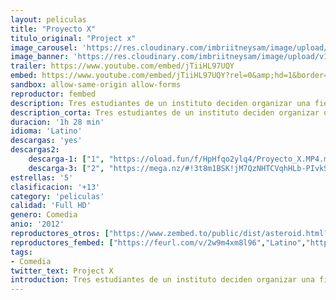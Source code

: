 ```yaml
---
layout: peliculas
title: "Proyecto X"
titulo_original: "Project x"
image_carousel: 'https://res.cloudinary.com/imbriitneysam/image/upload/v1545446659/PROJECT-poster-min.jpg'
image_banner: 'https://res.cloudinary.com/imbriitneysam/image/upload/v1545446661/project-banner-min.jpg'
trailer: https://www.youtube.com/embed/jTiiHL97UQY
embed: https://www.youtube.com/embed/jTiiHL97UQY?rel=0&amp;hd=1&border=0&wmode=opaque&enablejsapi=1&modestbranding=1&controls=1&showinfo=1
sandbox: allow-same-origin allow-forms
reproductor: fembed
description: Tres estudiantes de un instituto deciden organizar una fiesta salvaje en casa de uno de ellos, promocionándola en las redes sociales como la fiesta más loca de la temporada. Además, los chicos deciden grabarla para luego colgarla en la red. Pero, poco a poco, irán surgiendo una serie de complicaciones imprevistas.
description_corta: Tres estudiantes de un instituto deciden organizar una fiesta salvaje en casa de uno de ellos, promocionándola en las redes sociales como la fiesta más loca de la temporada. Además, los chicos deciden grabarla para luego..
duracion: '1h 28 min'
idioma: 'Latino'
descargas: 'yes'
descargas2:
    descarga-1: ["1", "https://oload.fun/f/HpHfqo2ylq4/Proyecto_X.MP4.mp4", "https://www.google.com/s2/favicons?domain=openload.co","OpenLoad","https://res.cloudinary.com/imbriitneysam/image/upload/v1541473684/mexico.png", "Latino", "Full HD"]
    descarga-3: ["2", "https://mega.nz/#!3t8m1BSK!jM7QzNHTCVqhHLb-PIvkS8scMyhfkeer1dtiYJLvL34", "https://www.google.com/s2/favicons?domain=mega.nz","Mega","https://res.cloudinary.com/imbriitneysam/image/upload/v1541473684/mexico.png", "Latino", "Full HD"]
estrellas: '5'
clasificacion: '+13'
category: 'peliculas'
calidad: 'Full HD'
genero: Comedia
anio: '2012'
reproductores_otros: ["https://www.zembed.to/public/dist/asteroid.html?id=d61a02e71f79a5f6550efbe0bcb1a1e6&title=Project%20X","Latino","https://mstream.press/gpz90br4lnij","Latino","https://movcloud.net/embed/ca-ctc6vsQWZ","Latino"]
reproductores_fembed: ["https://feurl.com/v/2w9m4xm8l96","Latino","https://feurl.com/v/yx93kmzzqqo","Latino"]
tags:
- Comedia
twitter_text: Project X
introduction: Tres estudiantes de un instituto deciden organizar una fiesta salvaje en casa de uno de ellos, promocionándola en las redes sociales como la fiesta más loca de la temporada. Además, los chicos deciden grabarla para luego..
---
```



 







